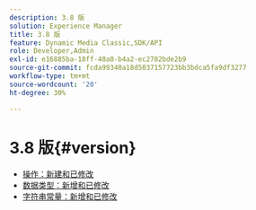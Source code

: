 ```yaml
---
description: 3.8 版
solution: Experience Manager
title: 3.8 版
feature: Dynamic Media Classic,SDK/API
role: Developer,Admin
exl-id: e16885ba-18ff-48a0-b4a2-ec2782bde2b9
source-git-commit: fcda99340a18d5037157723bb3bdca5fa9df3277
workflow-type: tm+mt
source-wordcount: '20'
ht-degree: 30%

---
```


# 3.8 版{#version}

* [操作：新建和已修改](r-3-8-operations.md)
* [数据类型：新增和已修改](r-3-8-types.md)
* [字符串常量：新增和已修改](r-3-8-string-constants.md)
